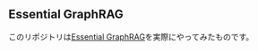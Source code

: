 Essential GraphRAG
---

このリポジトリは[Essential GraphRAG](https://neo4j.com/essential-graphrag/)を実際にやってみたものです。



